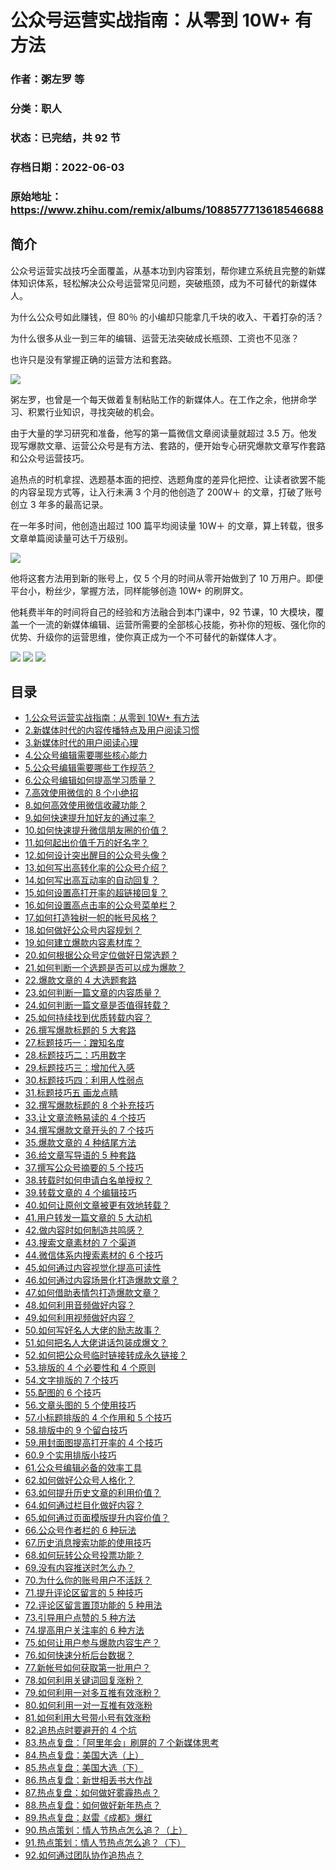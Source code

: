 # 公众号运营实战指南：从零到 10W+ 有方法

### 作者：粥左罗 等

### 分类：职人

### 状态：已完结，共 92 节

### 存档日期：2022-06-03

### 原始地址：https://www.zhihu.com/remix/albums/1088577713618546688


## 简介
公众号运营实战技巧全面覆盖，从基本功到内容策划，帮你建立系统且完整的新媒体知识体系，轻松解决公众号运营常见问题，突破瓶颈，成为不可替代的新媒体人。


为什么公众号如此赚钱，但 80％ 的小编却只能拿几千块的收入、干着打杂的活？


为什么很多从业一到三年的编辑、运营无法突破成长瓶颈、工资也不见涨？


也许只是没有掌握正确的运营方法和套路。


![](https://pic2.zhimg.com/v2-2f9fc3d3d9912d61e924642ee158eabf.jpg)


粥左罗，也曾是一个每天做着复制粘贴工作的新媒体人。在工作之余，他拼命学习、积累行业知识，寻找突破的机会。


由于大量的学习研究和准备，他写的第一篇微信文章阅读量就超过 3.5 万。他发现写爆款文章、运营公众号是有方法、套路的，便开始专心研究爆款文章写作套路和公众号运营技巧。


追热点的时机拿捏、选题基本面的把控、选题角度的差异化把控、让读者欲罢不能的内容呈现方式等，让入行未满 3 个月的他创造了 200W＋ 的文章，打破了账号创立 3 年多的最高记录。


在一年多时间，他创造出超过 100 篇平均阅读量 10W＋ 的文章，算上转载，很多文章单篇阅读量可达千万级别。


![](https://pic2.zhimg.com/v2-be013abe3a9af2695c8baa3579aac1b1.gif)


他将这套方法用到新的账号上，仅 5 个月的时间从零开始做到了 10 万用户。即便平台小，粉丝少，掌握方法，同样能够创造 10W+ 的刷屏文。


他耗费半年的时间将自己的经验和方法融合到本门课中，92 节课，10 大模块，覆盖一个一流的新媒体编辑、运营所需要的全部核心技能，弥补你的短板、强化你的优势、升级你的运营思维，使你真正成为一个不可替代的新媒体人才。


![](https://pic4.zhimg.com/v2-9398ef3b28a7046ff836e73ef76358f0.jpg)
![](https://pic1.zhimg.com/v2-a9da1e89dde69ce7f3600c1e01f1aad4.jpg)
![](https://pic3.zhimg.com/v2-314635593bee752376f1a4c7097b627e.png)




## 目录
- [1.公众号运营实战指南：从零到 10W+ 有方法](1.公众号运营实战指南：从零到%2010W+%20有方法.md)
- [2.新媒体时代的内容传播特点及用户阅读习惯](2.新媒体时代的内容传播特点及用户阅读习惯.md)
- [3.新媒体时代的用户阅读心理](3.新媒体时代的用户阅读心理.md)
- [4.公众号编辑需要哪些核心能力](4.公众号编辑需要哪些核心能力.md)
- [5.公众号编辑需要哪些工作规范？](5.公众号编辑需要哪些工作规范？.md)
- [6.公众号编辑如何提高学习质量？](6.公众号编辑如何提高学习质量？.md)
- [7.高效使用微信的 8 个小绝招](7.高效使用微信的%208%20个小绝招.md)
- [8.如何高效使用微信收藏功能？](8.如何高效使用微信收藏功能？.md)
- [9.如何快速提升加好友的通过率？](9.如何快速提升加好友的通过率？.md)
- [10.如何快速提升微信朋友圈的价值？](10.如何快速提升微信朋友圈的价值？.md)
- [11.如何起出价值千万的好名字？](11.如何起出价值千万的好名字？.md)
- [12.如何设计突出醒目的公众号头像？](12.如何设计突出醒目的公众号头像？.md)
- [13.如何写出高转化率的公众号介绍？](13.如何写出高转化率的公众号介绍？.md)
- [14.如何写出高互动率的自动回复？](14.如何写出高互动率的自动回复？.md)
- [15.如何设置高打开率的超链接回复？](15.如何设置高打开率的超链接回复？.md)
- [16.如何设置高点击率的公众号菜单栏？](16.如何设置高点击率的公众号菜单栏？.md)
- [17.如何打造独树一帜的帐号风格？](17.如何打造独树一帜的帐号风格？.md)
- [18.如何做好公众号内容规划？](18.如何做好公众号内容规划？.md)
- [19.如何建立爆款内容素材库？](19.如何建立爆款内容素材库？.md)
- [20.如何根据公众号定位做好日常选题？](20.如何根据公众号定位做好日常选题？.md)
- [21.如何判断一个选题是否可以成为爆款？](21.如何判断一个选题是否可以成为爆款？.md)
- [22.爆款文章的 4 大选题套路](22.爆款文章的%204%20大选题套路.md)
- [23.如何判断一篇文章的内容质量？](23.如何判断一篇文章的内容质量？.md)
- [24.如何判断一篇文章是否值得转载？](24.如何判断一篇文章是否值得转载？.md)
- [25.如何持续找到优质转载内容？](25.如何持续找到优质转载内容？.md)
- [26.撰写爆款标题的 5 大套路](26.撰写爆款标题的%205%20大套路.md)
- [27.标题技巧一：蹭知名度](27.标题技巧一：蹭知名度.md)
- [28.标题技巧二：巧用数字](28.标题技巧二：巧用数字.md)
- [29.标题技巧三：增加代入感](29.标题技巧三：增加代入感.md)
- [30.标题技巧四：利用人性弱点](30.标题技巧四：利用人性弱点.md)
- [31.标题技巧五 画龙点睛](31.标题技巧五%20画龙点睛.md)
- [32.撰写爆款标题的 8 个补充技巧](32.撰写爆款标题的%208%20个补充技巧.md)
- [33.让文章流畅易读的 4 个技巧](33.让文章流畅易读的%204%20个技巧.md)
- [34.撰写爆款文章开头的 7 个技巧](34.撰写爆款文章开头的%207%20个技巧.md)
- [35.爆款文章的 4 种结尾方法](35.爆款文章的%204%20种结尾方法.md)
- [36.给文章写导语的 5 种套路](36.给文章写导语的%205%20种套路.md)
- [37.撰写公众号摘要的 5 个技巧](37.撰写公众号摘要的%205%20个技巧.md)
- [38.转载时如何申请白名单授权？](38.转载时如何申请白名单授权？.md)
- [39.转载文章的 4 个编辑技巧](39.转载文章的%204%20个编辑技巧.md)
- [40.如何让原创文章被更有效地转载？](40.如何让原创文章被更有效地转载？.md)
- [41.用户转发一篇文章的 5 大动机](41.用户转发一篇文章的%205%20大动机.md)
- [42.做内容时如何制造共鸣感？](42.做内容时如何制造共鸣感？.md)
- [43.搜索文章素材的 7 个渠道](43.搜索文章素材的%207%20个渠道.md)
- [44.微信体系内搜索素材的 6 个技巧](44.微信体系内搜索素材的%206%20个技巧.md)
- [45.如何通过内容视觉化提高可读性](45.如何通过内容视觉化提高可读性.md)
- [46.如何通过内容场景化打造爆款文章？](46.如何通过内容场景化打造爆款文章？.md)
- [47.如何借助表情包打造爆款文章？](47.如何借助表情包打造爆款文章？.md)
- [48.如何利用音频做好内容？](48.如何利用音频做好内容？.md)
- [49.如何利用视频做好内容？](49.如何利用视频做好内容？.md)
- [50.如何写好名人大佬的励志故事？](50.如何写好名人大佬的励志故事？.md)
- [51.如何把名人大佬讲话包装成爆文？](51.如何把名人大佬讲话包装成爆文？.md)
- [52.如何把公众号临时链接转成永久链接？](52.如何把公众号临时链接转成永久链接？.md)
- [53.排版的 4 个必要性和 4 个原则](53.排版的%204%20个必要性和%204%20个原则.md)
- [54.文字排版的 7 个技巧](54.文字排版的%207%20个技巧.md)
- [55.配图的 6 个技巧](55.配图的%206%20个技巧.md)
- [56.文章头图的 5 个使用技巧](56.文章头图的%205%20个使用技巧.md)
- [57.小标题排版的 4 个作用和 5 个技巧](57.小标题排版的%204%20个作用和%205%20个技巧.md)
- [58.排版中的 9 个留白技巧](58.排版中的%209%20个留白技巧.md)
- [59.用封面图提高打开率的 4 个技巧](59.用封面图提高打开率的%204%20个技巧.md)
- [60.9 个实用排版小技巧](60.9%20个实用排版小技巧.md)
- [61.公众号编辑必备的效率工具](61.公众号编辑必备的效率工具.md)
- [62.如何做好公众号人格化？](62.如何做好公众号人格化？.md)
- [63.如何提升历史文章的利用价值？](63.如何提升历史文章的利用价值？.md)
- [64.如何通过栏目化做好内容？](64.如何通过栏目化做好内容？.md)
- [65.如何通过页面模版提升内容价值？](65.如何通过页面模版提升内容价值？.md)
- [66.公众号作者栏的 6 种玩法](66.公众号作者栏的%206%20种玩法.md)
- [67.历史消息搜索功能的使用技巧](67.历史消息搜索功能的使用技巧.md)
- [68.如何玩转公众号投票功能？](68.如何玩转公众号投票功能？.md)
- [69.没有内容推送时怎么办？](69.没有内容推送时怎么办？.md)
- [70.为什么你的账号用户不活跃？](70.为什么你的账号用户不活跃？.md)
- [71.提升评论区留言的 5 种技巧](71.提升评论区留言的%205%20种技巧.md)
- [72.评论区留言置顶功能的 5 种用法](72.评论区留言置顶功能的%205%20种用法.md)
- [73.引导用户点赞的 5 种方法](73.引导用户点赞的%205%20种方法.md)
- [74.提高用户关注率的 6 种方法](74.提高用户关注率的%206%20种方法.md)
- [75.如何让用户参与爆款内容生产？](75.如何让用户参与爆款内容生产？.md)
- [76.如何快速分析后台数据？](76.如何快速分析后台数据？.md)
- [77.新帐号如何获取第一批用户？](77.新帐号如何获取第一批用户？.md)
- [78.如何利用关键词回复涨粉？](78.如何利用关键词回复涨粉？.md)
- [79.如何利用一对多互推有效涨粉？](79.如何利用一对多互推有效涨粉？.md)
- [80.如何利用一对一互推有效涨粉](80.如何利用一对一互推有效涨粉.md)
- [81.如何利用大号带小号有效涨粉](81.如何利用大号带小号有效涨粉.md)
- [82.追热点时要避开的 4 个坑](82.追热点时要避开的%204%20个坑.md)
- [83.热点复盘：「阿里年会」刷屏的 7 个新媒体思考](83.热点复盘：「阿里年会」刷屏的%207%20个新媒体思考.md)
- [84.热点复盘：美国大选（上）](84.热点复盘：美国大选（上）.md)
- [85.热点复盘：美国大选（下）](85.热点复盘：美国大选（下）.md)
- [86.热点复盘：新世相丢书大作战](86.热点复盘：新世相丢书大作战.md)
- [87.热点复盘：如何做好雾霾热点？](87.热点复盘：如何做好雾霾热点？.md)
- [88.热点复盘：如何做好新年热点？](88.热点复盘：如何做好新年热点？.md)
- [89.热点复盘：赵雷《成都》爆红](89.热点复盘：赵雷《成都》爆红.md)
- [90.热点策划：情人节热点怎么追？（上）](90.热点策划：情人节热点怎么追？（上）.md)
- [91.热点策划：情人节热点怎么追？（下）](91.热点策划：情人节热点怎么追？（下）.md)
- [92.如何通过团队协作追热点？](92.如何通过团队协作追热点？.md)